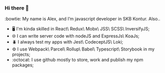 ### Hi there 👋

:bowtie: My name is Alex, and I’m javascript developer in SKB Kontur. Also..
- :desktop_computer: I'm kinda skilled in React\ Redux\ Mobx\ JSS\ SCSS\ InversifyJS;
- :globe_with_meridians: I can write server code with nodeJS and ExpressJs\ KoaJs;
- :beetle: I always test my apps with Jest\ CodeceptJS\ Loki;
- :gear: I use Webpack\ Parcel\ Rollup\ Babel\ Typescript\ Storybook in my projects;
- :octocat: I use github mostly to store, work and publish my npm packages;
